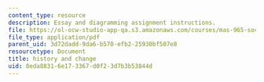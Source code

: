 ```yaml
---
content_type: resource
description: Essay and diagramming assignment instructions.
file: https://ol-ocw-studio-app-qa.s3.amazonaws.com/courses/mas-965-social-visualization-fall-2004/8eda88316e173367d0f23d7b3b53844d_assn5.pdf
file_type: application/pdf
parent_uid: 3d72dadd-9da6-b570-efb2-25930bf507e8
resourcetype: Document
title: history and change
uid: 8eda8831-6e17-3367-d0f2-3d7b3b53844d
---
```

